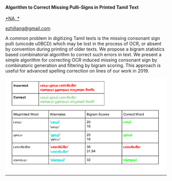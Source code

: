 #### Algorithm to Correct Missing ​Pulli​-Signs in Printed Tamil Text

[*NA, *](./authors.md)

ezhillang@gmail.com

A common problem in digitizing Tamil texts is the missing consonant sign ​pulli ​(unicode u0BCD) which may be lost in the process of OCR, or absent by convention during printing of older texts. We propose a bigram statistics based combinatorial algorithm to correct such errors in text. We present a simple algorithm for correcting OCR ​induced missing consonant sign by combinatoric generation and filtering by bigram scoring. This approach is useful for advanced spelling correction on lines of our work in 2019.

![Attachment](attachments/83-1.png)

---

